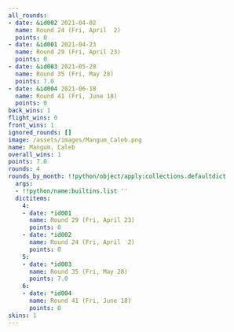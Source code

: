 ```yaml
---
all_rounds:
- date: &id002 2021-04-02
  name: Round 24 (Fri, April  2)
  points: 0
- date: &id001 2021-04-23
  name: Round 29 (Fri, April 23)
  points: 0
- date: &id003 2021-05-28
  name: Round 35 (Fri, May 28)
  points: 7.0
- date: &id004 2021-06-18
  name: Round 41 (Fri, June 18)
  points: 0
back_wins: 1
flight_wins: 0
front_wins: 1
ignored_rounds: []
image: /assets/images/Mangum_Caleb.png
name: Mangum, Caleb
overall_wins: 1
points: 7.0
rounds: 4
rounds_by_month: !!python/object/apply:collections.defaultdict
  args:
  - !!python/name:builtins.list ''
  dictitems:
    4:
    - date: *id001
      name: Round 29 (Fri, April 23)
      points: 0
    - date: *id002
      name: Round 24 (Fri, April  2)
      points: 0
    5:
    - date: *id003
      name: Round 35 (Fri, May 28)
      points: 7.0
    6:
    - date: *id004
      name: Round 41 (Fri, June 18)
      points: 0
skins: 1
---
```

